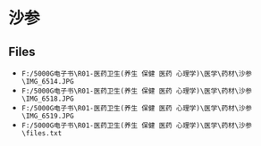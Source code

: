 # 沙参

## Files

- `F:/5000G电子书\R01-医药卫生(养生 保健 医药 心理学)\医学\药材\沙参\IMG_6514.JPG`
- `F:/5000G电子书\R01-医药卫生(养生 保健 医药 心理学)\医学\药材\沙参\IMG_6518.JPG`
- `F:/5000G电子书\R01-医药卫生(养生 保健 医药 心理学)\医学\药材\沙参\IMG_6519.JPG`
- `F:/5000G电子书\R01-医药卫生(养生 保健 医药 心理学)\医学\药材\沙参\files.txt`

